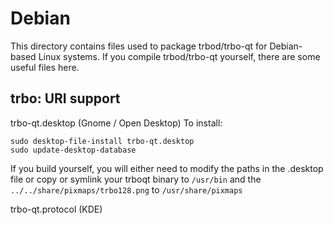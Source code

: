 
Debian
====================
This directory contains files used to package trbod/trbo-qt
for Debian-based Linux systems. If you compile trbod/trbo-qt yourself, there are some useful files here.

## trbo: URI support ##


trbo-qt.desktop  (Gnome / Open Desktop)
To install:

	sudo desktop-file-install trbo-qt.desktop
	sudo update-desktop-database

If you build yourself, you will either need to modify the paths in
the .desktop file or copy or symlink your trboqt binary to `/usr/bin`
and the `../../share/pixmaps/trbo128.png` to `/usr/share/pixmaps`

trbo-qt.protocol (KDE)

